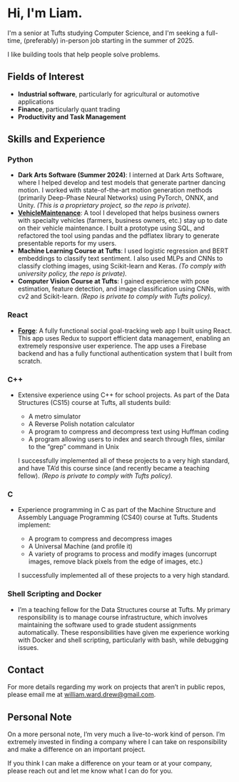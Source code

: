 # Hi, I'm Liam.

I'm a senior at Tufts studying Computer Science, and I'm seeking a full-time, (preferably) in-person job starting in the summer of 2025.

I like building tools that help people solve problems.

## Fields of Interest
- **Industrial software**, particularly for agricultural or automotive applications
- **Finance**, particularly quant trading
- **Productivity and Task Management**

## Skills and Experience

### Python
- **Dark Arts Software (Summer 2024)**: I interned at Dark Arts Software, where I helped develop and test models that generate partner dancing motion. I worked with state-of-the-art motion generation methods (primarily Deep-Phase Neural Networks) using PyTorch, ONNX, and Unity. *(This is a proprietary project, so the repo is private).*
- **[VehicleMaintenance](https://github.com/LiamDrew/VehicleMaintenance)**: A tool I developed that helps business owners with specialty vehicles (farmers, business owners, etc.) stay up to date on their vehicle maintenance. I built a prototype using SQL, and refactored the tool using pandas and the pdflatex library to generate presentable reports for my users.
- **Machine Learning Course at Tufts**: I used logistic regression and BERT embeddings to classify text sentiment. I also used MLPs and CNNs to classify clothing images, using Scikit-learn and Keras. *(To comply with university policy, the repo is private).*
- **Computer Vision Course at Tufts**: I gained experience with pose estimation, feature detection, and image classification using CNNs, with cv2 and Scikit-learn. *(Repo is private to comply with Tufts policy).*

### React
- **[Forge](https://github.com/LiamDrew/Forge)**: A fully functional social goal-tracking web app I built using React. This app uses Redux to support efficient data management, enabling an extremely responsive user experience. The app uses a Firebase backend and has a fully functional authentication system that I built from scratch.

### C++
- Extensive experience using C++ for school projects. As part of the Data Structures (CS15) course at Tufts, all students build:
  - A metro simulator
  - A Reverse Polish notation calculator
  - A program to compress and decompress text using Huffman coding
  - A program allowing users to index and search through files, similar to the “grep” command in Unix

  I successfully implemented all of these projects to a very high standard, and have TA’d this course since (and recently became a teaching fellow). *(Repo is private to comply with Tufts policy).*

### C
- Experience programming in C as part of the Machine Structure and Assembly Language Programming (CS40) course at Tufts. Students implement:
  - A program to compress and decompress images
  - A Universal Machine (and profile it)
  - A variety of programs to process and modify images (uncorrupt images, remove black pixels from the edge of images, etc.)

  I successfully implemented all of these projects to a very high standard.

### Shell Scripting and Docker
- I’m a teaching fellow for the Data Structures course at Tufts. My primary responsibility is to manage course infrastructure, which involves maintaining the software used to grade student assignments automatically. These responsibilities have given me experience working with Docker and shell scripting, particularly with bash, while debugging issues.

## Contact
For more details regarding my work on projects that aren’t in public repos, please email me at [william.ward.drew@gmail.com](mailto:william.ward.drew@gmail.com).

## Personal Note
On a more personal note, I’m very much a live-to-work kind of person. I’m extremely invested in finding a company where I can take on responsibility and make a difference on an important project.

If you think I can make a difference on your team or at your company, please reach out and let me know what I can do for you.


<!--
**LiamDrew/LiamDrew** is a ✨ _special_ ✨ repository because its `README.md` (this file) appears on your GitHub profile.

Here are some ideas to get you started:

- 🔭 I’m currently working on ...
- 🌱 I’m currently learning ...
- 👯 I’m looking to collaborate on ...
- 🤔 I’m looking for help with ...
- 💬 Ask me about ...
- 📫 How to reach me: ...
- 😄 Pronouns: ...
- ⚡ Fun fact: ...
-->
